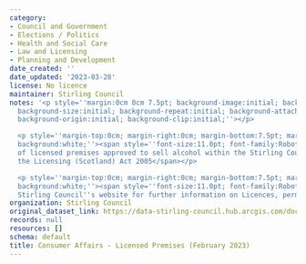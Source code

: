 ```yaml
---
category:
- Council and Government
- Elections / Politics
- Health and Social Care
- Law and Licensing
- Planning and Development
date_created: ''
date_updated: '2023-03-28'
license: No licence
maintainer: Stirling Council
notes: '<p style=''margin:0cm 0cm 7.5pt; background-image:initial; background-position:initial;
  background-size:initial; background-repeat:initial; background-attachment:initial;
  background-origin:initial; background-clip:initial;''></p>

  <p style=''margin-top:0cm; margin-right:0cm; margin-bottom:7.5pt; margin-left:0cm;
  background:white;''><span style=''font-size:11.0pt; font-family:Roboto; color:#444444;''>Details
  of licensed premises approved to sell alcohol within the Stirling Council area under
  the Licensing (Scotland) Act 2005</span></p>

  <p style=''margin-top:0cm; margin-right:0cm; margin-bottom:7.5pt; margin-left:0cm;
  background:white;''><span style=''font-size:11.0pt; font-family:Roboto; color:#444444;''>Visit
  Stirling Council''s website for further information on Licences, permits and permissions.</span></p>'
organization: Stirling Council
original_dataset_link: https://data-stirling-council.hub.arcgis.com/documents/stirling-council::consumer-affairs-licensed-premises-february-2023
records: null
resources: []
schema: default
title: Consumer Affairs - Licensed Premises (February 2023)
---
```

